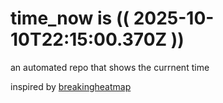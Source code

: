 # time_now is (( 2025-10-10T22:15:00.370Z ))

an automated repo that shows the currnent time

inspired by [breakingheatmap](https://github.com/breakingheatmap/breakingheatmap)